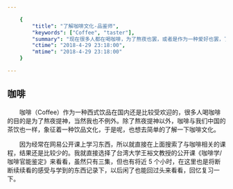 ```yaml
---

    {
        "title": "了解咖啡文化-品鉴师",
        "keywords": ["Coffee", "taster"],
        "summary": "现在很多人都在喝咖啡，为了熬夜也罢，或者是作为一种爱好也罢，了解下咖啡文化还是挺有意思的。",
        "ctime": "2018-4-29 23:18:00",
        "mtime": "2018-4-29 23:18:00"
    }

--- 
```


## 咖啡

　　咖啡（Coffee）作为一种西式饮品在国内还是比较受欢迎的，很多人喝咖啡的目的是为了熬夜提神，当然我也不例外。除了熬夜提神以外，咖啡与我们中国的茶饮也一样，象征着一种饮品文化，于是呢，也想去简单的了解一下咖啡文化。

　　因为经常在网易公开课上学习东西，所以就直接在上面搜索了与咖啡相关的课程，结果还是比较少的。我就直接选择了台湾大学王裕文教授的公开课《咖啡学/咖啡官能鉴定》来看看，虽然只有三集，但也有将近 5 个小时，在这里也是将断断续续看的感受与学到的东西记录下，以后闲了也能回过头来看看，回忆复习一下。